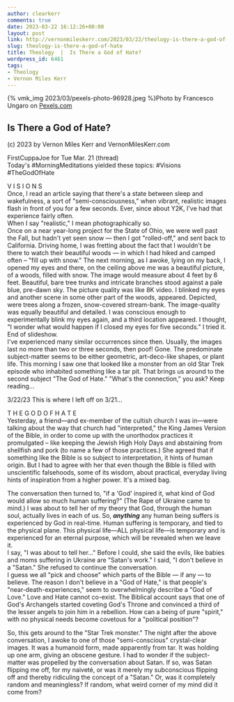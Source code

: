 ```yaml
---
author: clearkerr
comments: true
date: 2023-03-22 16:12:26+00:00
layout: post
link: http://vernonmileskerr.com/2023/03/22/theology-is-there-a-god-of-hate/
slug: theology-is-there-a-god-of-hate
title: Theology  |  Is There a God of Hate?
wordpress_id: 6461
tags:
- Theology
- Vernon Miles Kerr
---
```



{% vmk_img 2023/03/pexels-photo-96928.jpeg %}Photo by Francesco Ungaro on [Pexels.com](https://www.pexels.com/photo/close-up-photography-of-beige-concrete-decor-96928/)





## Is There a God of Hate?







(c) 2023 by Vernon Miles Kerr and VernonMilesKerr.com







FirstCuppaJoe for Tue Mar. 21 (thread)  
Today's #MorningMeditations yielded these topics: #Visions #TheGodOfHate







V I S I O N S  
Once, I read an article saying that there's a state between sleep and wakefulness, a sort of "semi-consciousness," when vibrant, realistic images flash in front of you for a few seconds. Ever, since about Y2K, I've had that experience fairly often.  
When I say "realistic," I mean photographically so.  
Once on a near year-long project for the State of Ohio, we were well past the Fall, but hadn't yet seen snow — then I got "rolled-off," and sent back to California. Driving home, I was fretting about the fact that I wouldn't be there to watch their beautiful woods — in which I had hiked and camped often – "fill up with snow." The next morning, as I awoke, lying on my back, I opened my eyes and there, on the ceiling above me was a beautiful picture, of a woods, filled with snow. The image would measure about 4 feet by 6 feet. Beautiful, bare tree trunks and intricate branches stood against a pale blue, pre-dawn sky. The picture quality was like 8K video. I blinked my eyes and another scene in some other part of the woods, appeared. Depicted, were trees along a frozen, snow-covered stream-bank. The image-quality was equally beautiful and detailed. I was conscious enough to experimentally blink my eyes again, and a third location appeared. I thought, "I wonder what would happen if I closed my eyes for five seconds." I tried it. End of slideshow.  
I've experienced many similar occurrences since then. Usually, the images last no more than two or three seconds, then poof! Gone. The predominate subject-matter seems to be either geometric, art-deco-like shapes, or plant life. This morning I saw one that looked like a monster from an old Star Trek episode who inhabited something like a tar pit. That brings us around to the second subject "The God of Hate." "What's the connection," you ask? Keep reading…







3/22/23 This is where I left off on 3/21…







T H E  G O D  O F  H A T E  
Yesterday, a friend—and ex-member of the cultish church I was in—were talking about the way that church had "interpreted," the King James Version of the Bible, in order to come up with the unorthodox practices it promulgated – like keeping the Jewish High Holy Days and abstaining from shellfish and pork (to name a few of those practices.) She agreed that if something like the Bible is  so subject to interpretation, it hints of human origin. But I had to agree with her that even though the Bible is filled with unscientific falsehoods, some of its wisdom, about practical, everyday living hints of inspiration from a higher power. It's a mixed bag.







The conversation then turned to, "if a 'God' inspired it, what kind of God would allow so much human suffering?" (The Rape of Ukraine came to mind.) I was about to tell her of my theory that God, through the human soul, actually lives in each of us. So, **_anything_** any human being suffers is experienced by God in real-time. Human suffering is temporary, and tied to the physical plane. This physical life—ALL physical life—is temporary and is experienced for an eternal purpose, which will be revealed when we leave it.  
I say, "I was about to tell her…" Before I could, she said the evils, like babies and moms suffering in Ukraine are "Satan's work." I said, "I don't believe in a "Satan." She refused to continue the conversation.  
I guess we all "pick and choose" which parts of the Bible — if any — to believe. The reason I don't believe in a "God of Hate," is that people's "near-death-experiences," seem to overwhelmingly describe a "God of Love." Love and Hate cannot co-exist. The Biblical account says that one of God's Archangels started coveting God's Throne and convinced a third of the lesser angels to join him in a rebellion. How can a being of pure "spirit," with no physical needs become covetous for a "political position"?







So, this gets around to the "Star Trek monster." The night after the above conversation, I awoke to one of those "semi-conscious" crystal-clear images.  It was a humanoid form, made apparently from tar. It was holding up one arm, giving an obscene gesture. I had to wonder if the subject-matter was propelled by the conversation about Satan. If so, was Satan flipping me off, for my naiveté, or was it merely my subconscious flipping off and thereby ridiculing the concept of a "Satan." Or, was it completely random and meaningless? If random, what weird corner of my mind did it come from?



